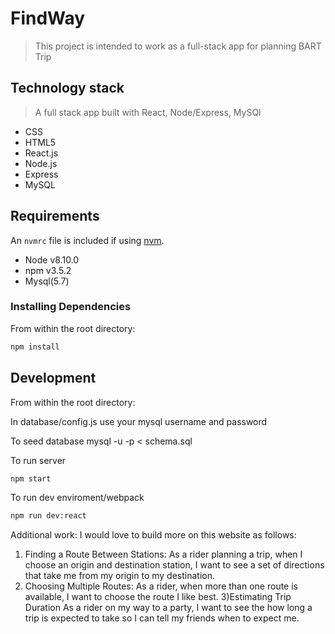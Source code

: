 # FindWay

> This project is intended to work as a full-stack app for planning BART Trip

## Technology stack

> A full stack app built with React, Node/Express, MySQl

- CSS
- HTML5
- React.js
- Node.js
- Express
- MySQL

## Requirements

An `nvmrc` file is included if using [nvm](https://github.com/creationix/nvm).

- Node v8.10.0
- npm v3.5.2
- Mysql(5.7)

### Installing Dependencies

From within the root directory:

```sh
npm install
```

## Development

From within the root directory:

In database/config.js use your mysql username and password

To seed database
mysql -u <USER> -p < schema.sql

To run server

```sh
npm start
```

To run dev enviroment/webpack

```sh
npm run dev:react
```

Additional work:
I would love to build more on this website as follows:

1. Finding a Route Between Stations:
   As a rider planning a trip, when I choose an origin and destination station, I want to see a set of directions that take me from my origin to my destination.
2. Choosing Multiple Routes:
   As a rider, when more than one route is available, I want to choose the route I like best.
   3)Estimating Trip Duration
   As a rider on my way to a party, I want to see the how long a trip is expected to take so I can tell my friends when to expect me.
